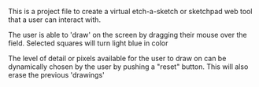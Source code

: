 This is a project file to create a virtual etch-a-sketch or sketchpad web tool that a user can interact with.

The user is able to 'draw' on the screen by dragging their mouse over the field. Selected squares will turn light blue in color

The level of detail or pixels available for the user to draw on can be dynamically chosen by the user by pushing a "reset" button. This will also erase the previous 'drawings'
